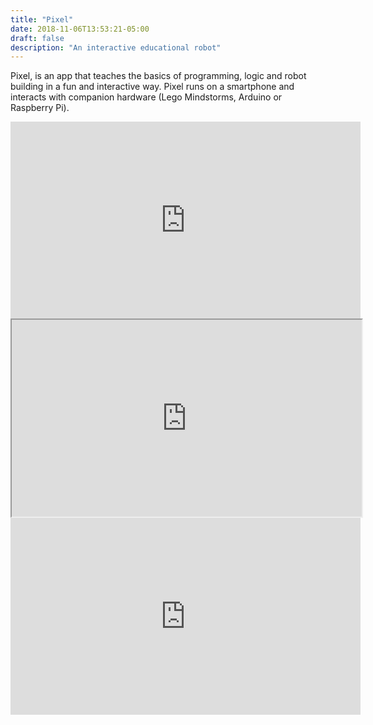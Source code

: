 ```yaml
---
title: "Pixel"
date: 2018-11-06T13:53:21-05:00
draft: false
description: "An interactive educational robot"
---
```


Pixel, is an app that teaches the basics of programming, logic and robot building in a fun and interactive way. Pixel runs on a smartphone and interacts with companion hardware (Lego Mindstorms, Arduino or Raspberry Pi).

<iframe width="560" height="315" src="https://www.youtube-nocookie.com/embed/ncMR07XMtv4" frameborder="0" allow="accelerometer; autoplay; encrypted-media; gyroscope; picture-in-picture" allowfullscreen></iframe>

<iframe src="https://drive.google.com/file/d/0B_LU1RSBSIoDU1NRNVd5ZG1abDg/preview" width="560" height="315"></iframe>

<iframe width="560" height="315" src="https://www.youtube.com/embed/U6MVuDMpe0s" frameborder="0" allow="accelerometer; autoplay; encrypted-media; gyroscope; picture-in-picture" allowfullscreen></iframe>